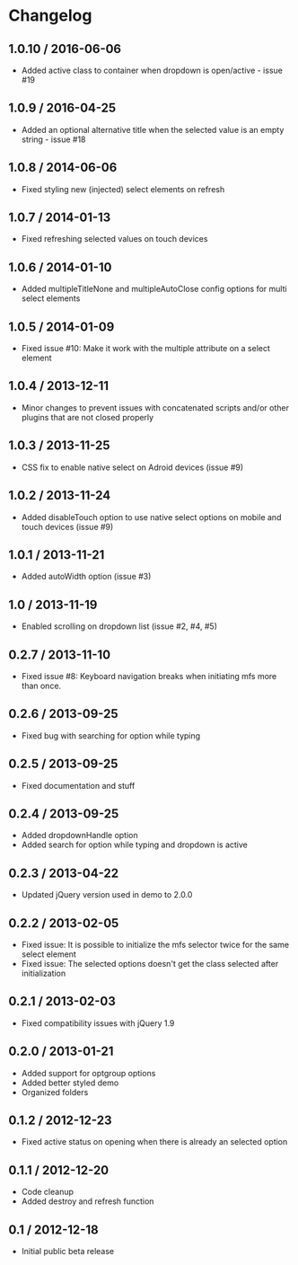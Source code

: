 # Changelog

## 1.0.10 / 2016-06-06

* Added active class to container when dropdown is open/active - issue #19

## 1.0.9 / 2016-04-25

* Added an optional alternative title when the selected value is an empty string - issue #18

## 1.0.8 / 2014-06-06

* Fixed styling new (injected) select elements on refresh

## 1.0.7 / 2014-01-13

* Fixed refreshing selected values on touch devices

## 1.0.6 / 2014-01-10

* Added multipleTitleNone and multipleAutoClose config options for multi select elements

## 1.0.5 / 2014-01-09

* Fixed issue #10: Make it work with the multiple attribute on a select element

## 1.0.4 / 2013-12-11

* Minor changes to prevent issues with concatenated scripts and/or other plugins that are not closed properly

## 1.0.3 / 2013-11-25

* CSS fix to enable native select on Adroid devices (issue #9)

## 1.0.2 / 2013-11-24

* Added disableTouch option to use native select options on mobile and touch devices (issue #9)

## 1.0.1 / 2013-11-21

* Added autoWidth option (issue #3)

## 1.0 / 2013-11-19

* Enabled scrolling on dropdown list (issue #2, #4, #5)

## 0.2.7 / 2013-11-10

* Fixed issue #8: Keyboard navigation breaks when initiating mfs more than once.

## 0.2.6 / 2013-09-25

* Fixed bug with searching for option while typing

## 0.2.5 / 2013-09-25

* Fixed documentation and stuff

## 0.2.4 / 2013-09-25

* Added dropdownHandle option
* Added search for option while typing and dropdown is active 

## 0.2.3 / 2013-04-22

* Updated jQuery version used in demo to 2.0.0

## 0.2.2 / 2013-02-05

* Fixed issue: It is possible to initialize the mfs selector twice for the same select element
* Fixed issue: The selected options doesn't get the class selected after initialization

## 0.2.1 / 2013-02-03

* Fixed compatibility issues with jQuery 1.9

## 0.2.0 / 2013-01-21

* Added support for optgroup options
* Added better styled demo
* Organized folders

## 0.1.2 / 2012-12-23

* Fixed active status on opening when there is already an selected option

## 0.1.1 / 2012-12-20

* Code cleanup
* Added destroy and refresh function

## 0.1 / 2012-12-18

* Initial public beta release